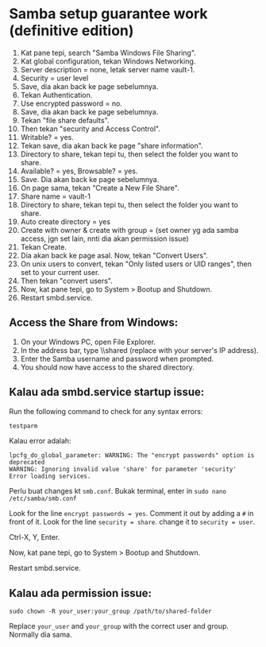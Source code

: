# Samba setup guarantee work (definitive edition)
1. Kat pane tepi, search "Samba Windows File Sharing".
2. Kat global configuration, tekan Windows Networking.
3. Server description = none, letak server name vault-1.
4. Security = user level
5. Save, dia akan back ke page sebelumnya.
6. Tekan Authentication.
7. Use encrypted password = no.
8. Save, dia akan back ke page sebelumnya.
9. Tekan "file share defaults".
10. Then tekan "security and Access Control".
11. Writable? = yes.
12. Tekan save, dia akan back ke page "share information".
13. Directory to share, tekan tepi tu, then select the folder you want to share.
14. Available? = yes, Browsable? = yes.
15. Save. Dia akan back ke page sebelumnya.
16. On page sama, tekan "Create a New File Share".
17. Share name = vault-1
18. Directory to share, tekan tepi tu, then select the folder you want to share.
19. Auto create directory = yes
20. Create with owner & create with group = (set owner yg ada samba access, jgn set lain, nnti dia akan permission issue)
21. Tekan Create.
22. Dia akan back ke page asal. Now, tekan "Convert Users".
23. On unix users to convert, tekan "Only listed users or UID ranges", then set to your current user.
24. Then tekan "convert users".
25. Now, kat pane tepi, go to System > Bootup and Shutdown.
26. Restart smbd.service.

## Access the Share from Windows:
1. On your Windows PC, open File Explorer.
2. In the address bar, type \\<server-ip>\shared (replace <server-ip> with your server's IP address).
3. Enter the Samba username and password when prompted.
4. You should now have access to the shared directory.

## Kalau ada smbd.service startup issue:
Run the following command to check for any syntax errors:
```bash
testparm
```
Kalau error adalah:
```
lpcfg_do_global_parameter: WARNING: The "encrypt passwords" option is deprecated
WARNING: Ignoring invalid value 'share' for parameter 'security'
Error loading services.
```
Perlu buat changes kt `smb.conf`. Bukak terminal, enter in
```sudo nano /etc/samba/smb.conf```

Look for the line `encrypt passwords = yes`. Comment it out by adding a `#` in front of it.
Look for the line `security = share`. change it to `security = user`.

Ctrl-X, Y, Enter.

Now, kat pane tepi, go to System > Bootup and Shutdown.

Restart smbd.service.

## Kalau ada permission issue:

```sudo chown -R your_user:your_group /path/to/shared-folder```

Replace `your_user` and `your_group` with the correct user and group. Normally dia sama.
